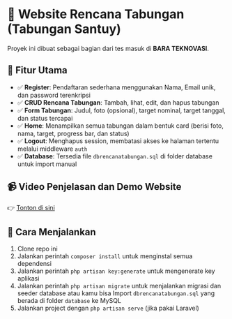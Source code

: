 # 🌟 Website Rencana Tabungan (Tabungan Santuy)

Proyek ini dibuat sebagai bagian dari tes masuk di **BARA TEKNOVASI**.

## 🔧 Fitur Utama
- ✅ **Register**: Pendaftaran sederhana menggunakan Nama, Email unik, dan password terenkripsi
- ✅ **CRUD Rencana Tabungan**: Tambah, lihat, edit, dan hapus tabungan
- ✅ **Form Tabungan**: Judul, foto (opsional), target nominal, target tanggal, dan status tercapai
- ✅ **Home**: Menampilkan semua tabungan dalam bentuk card (berisi foto, nama, target, progress bar, dan status)
- ✅ **Logout**: Menghapus session, membatasi akses ke halaman tertentu melalui middleware `auth`
- ✅ **Database**: Tersedia file `dbrencanatabungan.sql` di folder database untuk import manual

## 📹 Video Penjelasan dan Demo Website
👉 [Tonton di sini](https://drive.google.com/file/d/1RXSawpXWbLCekqKQ779GD3C8-ZLLy617/view?usp=drive_link)

## 📁 Cara Menjalankan
1. Clone repo ini
2. Jalankan perintah `composer install` untuk menginstal semua dependensi
3. Jalankan perintah `php artisan key:generate` untuk mengenerate key aplikasi
4. Jalankan perintah `php artisan migrate` untuk menjalankan migrasi dan seeder database atau kamu bisa Import `dbrencanatabungan.sql` yang berada di folder `database` ke MySQL
5. Jalankan project dengan `php artisan serve` (jika pakai Laravel)
